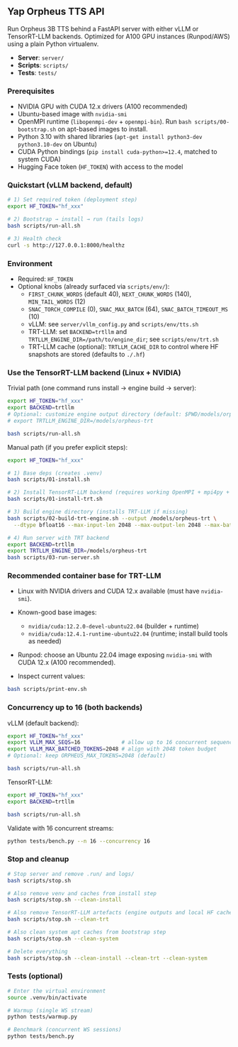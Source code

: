 ## Yap Orpheus TTS API

Run Orpheus 3B TTS behind a FastAPI server with either vLLM or TensorRT-LLM backends. Optimized for A100 GPU instances (Runpod/AWS) using a plain Python virtualenv.

- **Server**: `server/`
- **Scripts**: `scripts/`
- **Tests**: `tests/`

### Prerequisites

- NVIDIA GPU with CUDA 12.x drivers (A100 recommended)
- Ubuntu-based image with `nvidia-smi`
- OpenMPI runtime (`libopenmpi-dev` + `openmpi-bin`). Run `bash scripts/00-bootstrap.sh` on apt-based images to install.
- Python 3.10 with shared libraries (`apt-get install python3-dev python3.10-dev` on Ubuntu)
- CUDA Python bindings (`pip install cuda-python>=12.4`, matched to system CUDA)
- Hugging Face token (`HF_TOKEN`) with access to the model

### Quickstart (vLLM backend, default)

```bash
# 1) Set required token (deployment step)
export HF_TOKEN="hf_xxx"

# 2) Bootstrap → install → run (tails logs)
bash scripts/run-all.sh

# 3) Health check
curl -s http://127.0.0.1:8000/healthz
```

### Environment

- Required: `HF_TOKEN`
- Optional knobs (already surfaced via `scripts/env/`):
  - `FIRST_CHUNK_WORDS` (default 40), `NEXT_CHUNK_WORDS` (140), `MIN_TAIL_WORDS` (12)
  - `SNAC_TORCH_COMPILE` (0), `SNAC_MAX_BATCH` (64), `SNAC_BATCH_TIMEOUT_MS` (10)
  - vLLM: see `server/vllm_config.py` and `scripts/env/tts.sh`
  - TRT-LLM: set `BACKEND=trtllm` and `TRTLLM_ENGINE_DIR=/path/to/engine_dir`; see `scripts/env/trt.sh`
  - TRT-LLM cache (optional): `TRTLLM_CACHE_DIR` to control where HF snapshots are stored (defaults to `./.hf`)

### Use the TensorRT-LLM backend (Linux + NVIDIA)

Trivial path (one command runs install → engine build → server):

```bash
export HF_TOKEN="hf_xxx"
export BACKEND=trtllm
# Optional: customize engine output directory (default: $PWD/models/orpheus-trt)
# export TRTLLM_ENGINE_DIR=/models/orpheus-trt

bash scripts/run-all.sh
```

Manual path (if you prefer explicit steps):

```bash
export HF_TOKEN="hf_xxx"

# 1) Base deps (creates .venv)
bash scripts/01-install.sh

# 2) Install TensorRT-LLM backend (requires working OpenMPI + mpi4py + cuda-python + libpython3.10.so)
bash scripts/01-install-trt.sh

# 3) Build engine directory (installs TRT-LLM if missing)
bash scripts/02-build-trt-engine.sh --output /models/orpheus-trt \
  --dtype bfloat16 --max-input-len 2048 --max-output-len 2048 --max-batch-size 16

# 4) Run server with TRT backend
export BACKEND=trtllm
export TRTLLM_ENGINE_DIR=/models/orpheus-trt
bash scripts/03-run-server.sh
```

### Recommended container base for TRT-LLM

- Linux with NVIDIA drivers and CUDA 12.x available (must have `nvidia-smi`).
- Known-good base images:
  - `nvidia/cuda:12.2.0-devel-ubuntu22.04` (builder + runtime)
  - `nvidia/cuda:12.4.1-runtime-ubuntu22.04` (runtime; install build tools as needed)
- Runpod: choose an Ubuntu 22.04 image exposing `nvidia-smi` with CUDA 12.x (A100 recommended).

- Inspect current values:
```bash
bash scripts/print-env.sh
```

### Concurrency up to 16 (both backends)

vLLM (default backend):

```bash
export HF_TOKEN="hf_xxx"
export VLLM_MAX_SEQS=16             # allow up to 16 concurrent sequences
export VLLM_MAX_BATCHED_TOKENS=2048 # align with 2048 token budget
# Optional: keep ORPHEUS_MAX_TOKENS=2048 (default)

bash scripts/run-all.sh
```

TensorRT-LLM:

```bash
export HF_TOKEN="hf_xxx"
export BACKEND=trtllm

bash scripts/run-all.sh
```

Validate with 16 concurrent streams:

```bash
python tests/bench.py --n 16 --concurrency 16
```

### Stop and cleanup

```bash
# Stop server and remove .run/ and logs/
bash scripts/stop.sh

# Also remove venv and caches from install step
bash scripts/stop.sh --clean-install

# Also remove TensorRT-LLM artefacts (engine outputs and local HF cache from TRT builds)
bash scripts/stop.sh --clean-trt

# Also clean system apt caches from bootstrap step
bash scripts/stop.sh --clean-system

# Delete everything
bash scripts/stop.sh --clean-install --clean-trt --clean-system
```

### Tests (optional)

```bash
# Enter the virtual environment
source .venv/bin/activate

# Warmup (single WS stream)
python tests/warmup.py

# Benchmark (concurrent WS sessions)
python tests/bench.py
```
